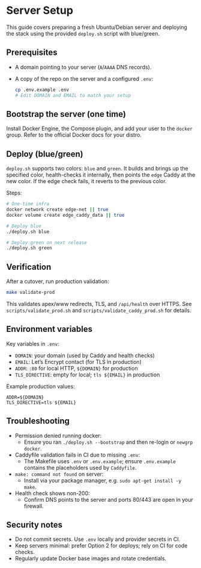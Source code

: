 # Server Setup

This guide covers preparing a fresh Ubuntu/Debian server and deploying the
stack using the provided `deploy.sh` script with blue/green.

## Prerequisites

- A domain pointing to your server (`A`/`AAAA` DNS records).

- A copy of the repo on the server and a configured `.env`:

  ```bash
  cp .env.example .env
  # Edit DOMAIN and EMAIL to match your setup
  ```

## Bootstrap the server (one time)

Install Docker Engine, the Compose plugin, and add your user to the `docker`
group. Refer to the official Docker docs for your distro.

## Deploy (blue/green)

`deploy.sh` supports two colors: `blue` and `green`. It builds and brings up
the specified color, health-checks it internally, then points the `edge` Caddy
at the new color. If the edge check fails, it reverts to the previous color.

Steps:

```bash
# One-time infra
docker network create edge-net || true
docker volume create edge_caddy_data || true

# Deploy blue
./deploy.sh blue

# Deploy green on next release
./deploy.sh green
```

## Verification

After a cutover, run production validation:

```bash
make validate-prod
```

This validates apex/www redirects, TLS, and `/api/health` over HTTPS. See
`scripts/validate_prod.sh` and `scripts/validate_caddy_prod.sh` for details.

## Environment variables

Key variables in `.env`:

- `DOMAIN`: your domain (used by Caddy and health checks)
- `EMAIL`: Let’s Encrypt contact (for TLS in production)
- `ADDR`: `:80` for local HTTP, `${DOMAIN}` for production
- `TLS_DIRECTIVE`: empty for local; `tls ${EMAIL}` in production

Example production values:

```env
ADDR=${DOMAIN}
TLS_DIRECTIVE=tls ${EMAIL}
```

## Troubleshooting

- Permission denied running docker:
  - Ensure you ran `./deploy.sh --bootstrap` and then re-login or `newgrp docker`.
- Caddyfile validation fails in CI due to missing `.env`:
  - The Makefile uses `.env` or `.env.example`; ensure `.env.example` contains
    the placeholders used by `Caddyfile`.
- `make: command not found` on server:
  - Install via your package manager, e.g. `sudo apt-get install -y make`.
- Health check shows non-200:
  - Confirm DNS points to the server and ports 80/443 are open in your firewall.

## Security notes

- Do not commit secrets. Use `.env` locally and provider secrets in CI.
- Keep servers minimal: prefer Option 2 for deploys; rely on CI for code checks.
- Regularly update Docker base images and rotate credentials.
